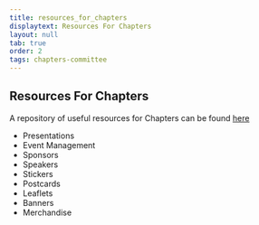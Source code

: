 ```yaml
---
title: resources_for_chapters
displaytext: Resources For Chapters
layout: null
tab: true
order: 2
tags: chapters-committee
---
```


## Resources For Chapters
  A repository of useful resources for Chapters can be found [here](https://github.com/OWASP/www-committee-chapter/tree/master/resources)

* Presentations
* Event Management
* Sponsors
* Speakers
* Stickers
* Postcards
* Leaflets
* Banners
* Merchandise
